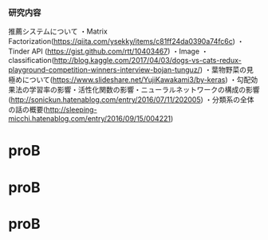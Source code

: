 ### 研究内容
推薦システムについて
・Matrix Factorization(https://qiita.com/ysekky/items/c81ff24da0390a74fc6c)
・Tinder API (https://gist.github.com/rtt/10403467)
・Image ・classification(http://blog.kaggle.com/2017/04/03/dogs-vs-cats-redux-playground-competition-winners-interview-bojan-tunguz/)
・葉物野菜の見極めについて(https://www.slideshare.net/YujiKawakami3/by-keras)
・勾配効果法の学習率の影響・活性化関数の影響・ニューラルネットワークの構成の影響(http://sonickun.hatenablog.com/entry/2016/07/11/202005)
・分類系の全体の話の概要(http://sleeping-micchi.hatenablog.com/entry/2016/09/15/004221)
# proB
# proB
# proB
